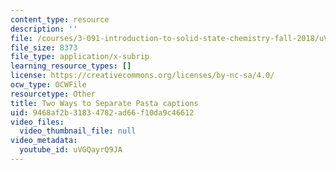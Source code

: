 ```yaml
---
content_type: resource
description: ''
file: /courses/3-091-introduction-to-solid-state-chemistry-fall-2018/uVGQayrQ9JA_captions.webvtt
file_size: 8373
file_type: application/x-subrip
learning_resource_types: []
license: https://creativecommons.org/licenses/by-nc-sa/4.0/
ocw_type: OCWFile
resourcetype: Other
title: Two Ways to Separate Pasta captions
uid: 9468af2b-3183-4782-ad66-f10da9c46612
video_files:
  video_thumbnail_file: null
video_metadata:
  youtube_id: uVGQayrQ9JA
---
```

